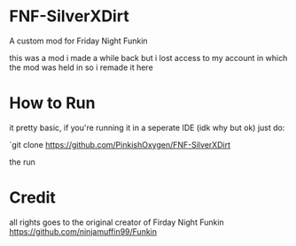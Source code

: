 # FNF-SilverXDirt
A custom mod for Friday Night Funkin

this was a mod i made a while back but i lost access to my account in which the mod was held in so i remade it here

# How to Run

it pretty basic, if you're running it in a seperate IDE (idk why but ok) just do:

`git clone https://github.com/PinkishOxygen/FNF-SilverXDirt

the run

# Credit

all rights goes to the original creator of Firday Night Funkin 
https://github.com/ninjamuffin99/Funkin
